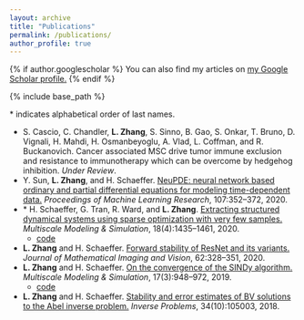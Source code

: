 ```yaml
---
layout: archive
title: "Publications"
permalink: /publications/
author_profile: true
---
```


{% if author.googlescholar %}
  You can also find my articles on <u><a href="{{author.googlescholar}}">my Google Scholar profile</a>.</u>
{% endif %}

{% include base_path %}

\* indicates alphabetical order of last names.

* S. Cascio, C. Chandler, **L. Zhang**, S. Sinno, B. Gao, S. Onkar, T. Bruno, D. Vignali, H. Mahdi, H. Osmanbeyoglu, A. Vlad, L. Coffman, and R. Buckanovich. Cancer associated MSC drive tumor immune exclusion and resistance to immunotherapy which can be overcome by hedgehog inhibition. _Under Review_.
* Y. Sun, **L. Zhang**, and H. Schaeffer. [NeuPDE: neural network based ordinary and partial differential equations for modeling time-dependent data.](http://proceedings.mlr.press/v107/sun20a/sun20a.pdf) _Proceedings of Machine Learning Research_, 107:352–372, 2020.
* \* H. Schaeffer, G. Tran, R. Ward, and **L. Zhang**. [Extracting structured dynamical systems using sparse optimization with very few samples.](https://epubs.siam.org/doi/abs/10.1137/18M1194730) _Multiscale Modeling & Simulation_, 18(4):1435–1461, 2020.
  * [code](https://github.com/linanzhang/SparseCyclicRecovery)
* **L. Zhang** and  H.  Schaeffer. [Forward  stability  of  ResNet  and  its  variants.](https://link.springer.com/article/10.1007/s10851-019-00922-y) _Journal of Mathematical Imaging and Vision_, 62:328–351, 2020.
* **L. Zhang** and H. Schaeffer. [On the convergence of the SINDy algorithm.](https://epubs.siam.org/doi/abs/10.1137/18M1189828) _Multiscale Modeling & Simulation_, 17(3):948–972, 2019.
  * [code](https://github.com/linanzhang/SINDyConvergenceExamples)
* **L. Zhang** and H. Schaeffer. [Stability and error estimates of BV solutions to the Abel inverse problem.](https://iopscience.iop.org/article/10.1088/1361-6420/aad1c7/meta) _Inverse Problems_, 34(10):105003, 2018.
